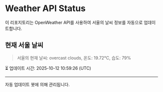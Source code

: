 
# Weather API Status

이 리포지토리는 OpenWeather API를 사용하여 서울의 날씨 정보를 자동으로 업데이트합니다.

## 현재 서울 날씨
> 서울의 현재 날씨: overcast clouds, 온도: 19.72°C, 습도: 79%

⏳ 업데이트 시간: 2025-10-12 10:59:26 (UTC)

---
자동 업데이트 봇에 의해 관리됩니다.
